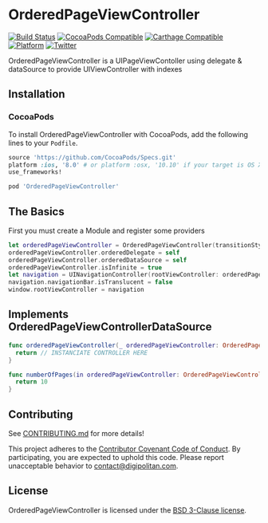 OrderedPageViewController
=================================

[![Build Status](https://travis-ci.org/Digipolitan/ordered-page-view-controller-swift.svg?branch=master)](https://travis-ci.org/Digipolitan/ordered-page-view-controller-swift)
[![CocoaPods Compatible](https://img.shields.io/cocoapods/v/OrderedPageViewController.svg)](https://img.shields.io/cocoapods/v/OrderedPageViewController.svg)
[![Carthage Compatible](https://img.shields.io/badge/Carthage-compatible-4BC51D.svg?style=flat)](https://github.com/Carthage/Carthage)
[![Platform](https://img.shields.io/cocoapods/p/OrderedPageViewController.svg?style=flat)](http://cocoadocs.org/docsets/OrderedPageViewController)
[![Twitter](https://img.shields.io/badge/twitter-@Digipolitan-blue.svg?style=flat)](http://twitter.com/Digipolitan)

OrderedPageViewController is a UIPageViewContoller using delegate & dataSource to provide UIViewController with indexes

## Installation

### CocoaPods

To install OrderedPageViewController with CocoaPods, add the following lines to your `Podfile`.

```ruby
source 'https://github.com/CocoaPods/Specs.git'
platform :ios, '8.0' # or platform :osx, '10.10' if your target is OS X.
use_frameworks!

pod 'OrderedPageViewController'
```

## The Basics

First you must create a Module and register some providers

```swift
let orderedPageViewController = OrderedPageViewController(transitionStyle: .scroll, navigationOrientation: .horizontal)
orderedPageViewController.orderedDelegate = self
orderedPageViewController.orderedDataSource = self
orderedPageViewController.isInfinite = true
let navigation = UINavigationController(rootViewController: orderedPageViewController)
navigation.navigationBar.isTranslucent = false
window.rootViewController = navigation
```

## Implements OrderedPageViewControllerDataSource

```swift
func orderedPageViewController(_ orderedPageViewController: OrderedPageViewController, viewControllerAt index: Int) -> UIViewController {
  return // INSTANCIATE CONTROLLER HERE
}

func numberOfPages(in orderedPageViewController: OrderedPageViewController) -> Int {
  return 10
}
```

## Contributing

See [CONTRIBUTING.md](CONTRIBUTING.md) for more details!

This project adheres to the [Contributor Covenant Code of Conduct](CODE_OF_CONDUCT.md).
By participating, you are expected to uphold this code. Please report
unacceptable behavior to [contact@digipolitan.com](mailto:contact@digipolitan.com).

## License

OrderedPageViewController is licensed under the [BSD 3-Clause license](LICENSE).
